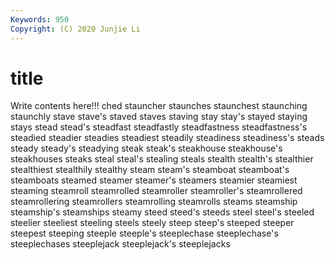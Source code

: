 ```yaml
---
Keywords: 950
Copyright: (C) 2020 Junjie Li
---
```


# title

Write contents here!!!
ched 
stauncher 
staunches 
staunchest 
staunching 
staunchly 
stave 
stave's 
staved 
staves
staving 
stay 
stay's 
stayed 
staying 
stays 
stead 
stead's 
steadfast 
steadfastly
steadfastness 
steadfastness's 
steadied 
steadier 
steadies 
steadiest 
steadily 
steadiness 
steadiness's 
steads
steady 
steady's 
steadying 
steak 
steak's 
steakhouse 
steakhouse's 
steakhouses 
steaks 
steal
steal's 
stealing 
steals 
stealth 
stealth's 
stealthier 
stealthiest 
stealthily 
stealthy 
steam
steam's 
steamboat 
steamboat's 
steamboats 
steamed 
steamer 
steamer's 
steamers 
steamier 
steamiest
steaming 
steamroll 
steamrolled 
steamroller 
steamroller's 
steamrollered 
steamrollering 
steamrollers 
steamrolling 
steamrolls
steams 
steamship 
steamship's 
steamships 
steamy 
steed 
steed's 
steeds 
steel 
steel's
steeled 
steelier 
steeliest 
steeling 
steels 
steely 
steep 
steep's 
steeped 
steeper
steepest 
steeping 
steeple 
steeple's 
steeplechase 
steeplechase's 
steeplechases 
steeplejack 
steeplejack's 
steeplejacks

